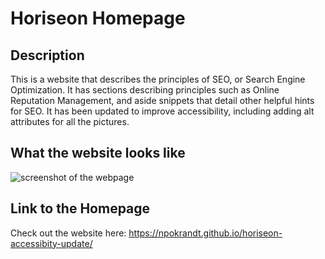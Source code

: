 # Horiseon Homepage

## Description

This is a website that describes the principles of SEO, or Search Engine Optimization. It has sections describing principles such as Online Reputation Management, and aside snippets that detail other helpful hints for SEO. It has been updated to improve accessibility, including adding alt attributes for all the pictures.

## What the website looks like

![screenshot of the webpage](./assets/images/Screenshot-2023-06-01-at-11-10-29-Horiseon-Homepage.png)

## Link to the Homepage

Check out the website here: https://npokrandt.github.io/horiseon-accessibity-update/



